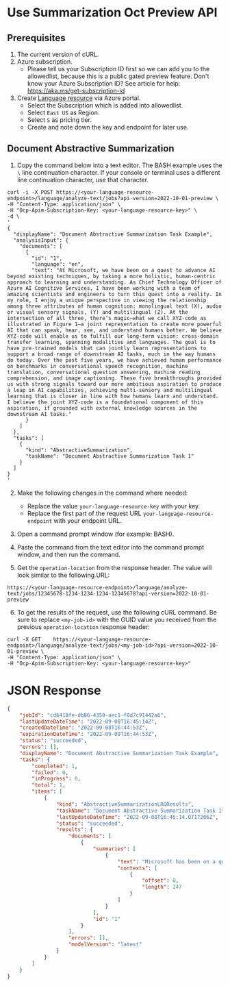 # Use Summarization Oct Preview API

## Prerequisites
1. The current version of cURL. 
2. Azure subscription. 
    - Please tell us your Subscription ID first so we can add you to the allowedlist, because this is a public gated preview feature. Don't know your Azure Subscription ID? See article for help: https://aka.ms/get-subscription-id
3. Create [Language resource](https://portal.azure.com/#create/Microsoft.CognitiveServicesTextAnalytics) via Azure portal.
    - Select the Subscription which is added into allowedlist.
    - Select `East US` as Region.
    - Select `S` as pricing tier.
    - Create and note down the key and endpoint for later use.

## Document Abstractive Summarization
1. Copy the command below into a text editor. The BASH example uses the `\` line continuation character. If your console or terminal uses a different line continuation character, use that character.
```
curl -i -X POST https://<your-language-resource-endpoint>/language/analyze-text/jobs?api-version=2022-10-01-preview \
-H "Content-Type: application/json" \
-H "Ocp-Apim-Subscription-Key: <your-language-resource-key>" \
-d \
' 
{
  "displayName": "Document Abstractive Summarization Task Example",
  "analysisInput": {
    "documents": [
      {
        "id": "1",
        "language": "en",
        "text": "At Microsoft, we have been on a quest to advance AI beyond existing techniques, by taking a more holistic, human-centric approach to learning and understanding. As Chief Technology Officer of Azure AI Cognitive Services, I have been working with a team of amazing scientists and engineers to turn this quest into a reality. In my role, I enjoy a unique perspective in viewing the relationship among three attributes of human cognition: monolingual text (X), audio or visual sensory signals, (Y) and multilingual (Z). At the intersection of all three, there’s magic—what we call XYZ-code as illustrated in Figure 1—a joint representation to create more powerful AI that can speak, hear, see, and understand humans better. We believe XYZ-code will enable us to fulfill our long-term vision: cross-domain transfer learning, spanning modalities and languages. The goal is to have pre-trained models that can jointly learn representations to support a broad range of downstream AI tasks, much in the way humans do today. Over the past five years, we have achieved human performance on benchmarks in conversational speech recognition, machine translation, conversational question answering, machine reading comprehension, and image captioning. These five breakthroughs provided us with strong signals toward our more ambitious aspiration to produce a leap in AI capabilities, achieving multi-sensory and multilingual learning that is closer in line with how humans learn and understand. I believe the joint XYZ-code is a foundational component of this aspiration, if grounded with external knowledge sources in the downstream AI tasks."
      }
    ]
  },
  "tasks": [
    {
      "kind": "AbstractiveSummarization",
      "taskName": "Document Abstractive Summarization Task 1"
    }
  ]
}
'
```
2. Make the following changes in the command where needed:
    - Replace the value `your-language-resource-key` with your key.
    - Replace the first part of the request URL `your-language-resource-endpoint` with your endpoint URL.
3. Open a command prompt window (for example: BASH).
4. Paste the command from the text editor into the command prompt window, and then run the command.

5. Get the `operation-location` from the response header. The value will look similar to the following URL:
```
https://<your-language-resource-endpoint>/language/analyze-text/jobs/12345678-1234-1234-1234-12345678?api-version=2022-10-01-preview
```
6. To get the results of the request, use the following cURL command. Be sure to replace `<my-job-id>` with the GUID value you received from the previous `operation-location` response header:
```
curl -X GET    https://<your-language-resource-endpoint>/language/analyze-text/jobs/<my-job-id>?api-version=2022-10-01-preview \
-H "Content-Type: application/json" \
-H "Ocp-Apim-Subscription-Key: <your-language-resource-key>"
```
# JSON Response
```json
{
    "jobId": "cd6418fe-db86-4350-aec1-f0d7c91442a6",
    "lastUpdateDateTime": "2022-09-08T16:45:14Z",
    "createdDateTime": "2022-09-08T16:44:53Z",
    "expirationDateTime": "2022-09-09T16:44:53Z",
    "status": "succeeded",
    "errors": [],
    "displayName": "Document Abstractive Summarization Task Example",
    "tasks": {
        "completed": 1,
        "failed": 0,
        "inProgress": 0,
        "total": 1,
        "items": [
            {
                "kind": "AbstractiveSummarizationLROResults",
                "taskName": "Document Abstractive Summarization Task 1",
                "lastUpdateDateTime": "2022-09-08T16:45:14.0717206Z",
                "status": "succeeded",
                "results": {
                    "documents": [
                        {
                            "summaries": [
                                {
                                    "text": "Microsoft has been on a quest to advance AI beyond existing techniques. As Chief Technology Officer of Azure AI Cognitive Services, I enjoy a unique perspective in viewing the relationship among three attributes of human cognition. At the intersection of all three, there's magic—what we call XYZ-code—a joint representation to create more powerful AI that can speak, hear, see, and understand humans better.",
                                    "contexts": [
                                        {
                                            "offset": 0,
                                            "length": 247
                                        }
                                    ]
                                }
                            ],
                            "id": "1"
                        }
                    ],
                    "errors": [],
                    "modelVersion": "latest"
                }
            }
        ]
    }
}
```
